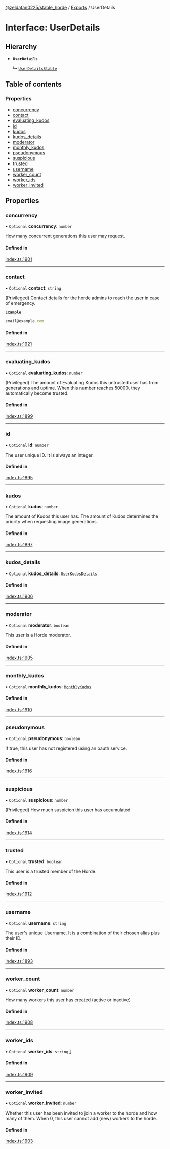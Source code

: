 [@zeldafan0225/stable_horde](../README.md) / [Exports](../modules.md) / UserDetails

# Interface: UserDetails

## Hierarchy

- **`UserDetails`**

  ↳ [`UserDetailsStable`](UserDetailsStable.md)

## Table of contents

### Properties

- [concurrency](UserDetails.md#concurrency)
- [contact](UserDetails.md#contact)
- [evaluating\_kudos](UserDetails.md#evaluating_kudos)
- [id](UserDetails.md#id)
- [kudos](UserDetails.md#kudos)
- [kudos\_details](UserDetails.md#kudos_details)
- [moderator](UserDetails.md#moderator)
- [monthly\_kudos](UserDetails.md#monthly_kudos)
- [pseudonymous](UserDetails.md#pseudonymous)
- [suspicious](UserDetails.md#suspicious)
- [trusted](UserDetails.md#trusted)
- [username](UserDetails.md#username)
- [worker\_count](UserDetails.md#worker_count)
- [worker\_ids](UserDetails.md#worker_ids)
- [worker\_invited](UserDetails.md#worker_invited)

## Properties

### concurrency

• `Optional` **concurrency**: `number`

How many concurrent generations this user may request.

#### Defined in

[index.ts:1901](https://github.com/ZeldaFan0225/stable_horde/blob/4f15ca1/index.ts#L1901)

___

### contact

• `Optional` **contact**: `string`

(Privileged) Contact details for the horde admins to reach the user in case of emergency.

**`Example`**

```ts
email@example.com
```

#### Defined in

[index.ts:1921](https://github.com/ZeldaFan0225/stable_horde/blob/4f15ca1/index.ts#L1921)

___

### evaluating\_kudos

• `Optional` **evaluating\_kudos**: `number`

(Privileged) The amount of Evaluating Kudos this untrusted user has from generations and uptime. When this number reaches 50000, they automatically become trusted.

#### Defined in

[index.ts:1899](https://github.com/ZeldaFan0225/stable_horde/blob/4f15ca1/index.ts#L1899)

___

### id

• `Optional` **id**: `number`

The user unique ID. It is always an integer.

#### Defined in

[index.ts:1895](https://github.com/ZeldaFan0225/stable_horde/blob/4f15ca1/index.ts#L1895)

___

### kudos

• `Optional` **kudos**: `number`

The amount of Kudos this user has. The amount of Kudos determines the priority when requesting image generations.

#### Defined in

[index.ts:1897](https://github.com/ZeldaFan0225/stable_horde/blob/4f15ca1/index.ts#L1897)

___

### kudos\_details

• `Optional` **kudos\_details**: [`UserKudosDetails`](UserKudosDetails.md)

#### Defined in

[index.ts:1906](https://github.com/ZeldaFan0225/stable_horde/blob/4f15ca1/index.ts#L1906)

___

### moderator

• `Optional` **moderator**: `boolean`

This user is a Horde moderator.

#### Defined in

[index.ts:1905](https://github.com/ZeldaFan0225/stable_horde/blob/4f15ca1/index.ts#L1905)

___

### monthly\_kudos

• `Optional` **monthly\_kudos**: [`MonthlyKudos`](MonthlyKudos.md)

#### Defined in

[index.ts:1910](https://github.com/ZeldaFan0225/stable_horde/blob/4f15ca1/index.ts#L1910)

___

### pseudonymous

• `Optional` **pseudonymous**: `boolean`

If true, this user has not registered using an oauth service.

#### Defined in

[index.ts:1916](https://github.com/ZeldaFan0225/stable_horde/blob/4f15ca1/index.ts#L1916)

___

### suspicious

• `Optional` **suspicious**: `number`

(Privileged) How much suspicion this user has accumulated

#### Defined in

[index.ts:1914](https://github.com/ZeldaFan0225/stable_horde/blob/4f15ca1/index.ts#L1914)

___

### trusted

• `Optional` **trusted**: `boolean`

This user is a trusted member of the Horde.

#### Defined in

[index.ts:1912](https://github.com/ZeldaFan0225/stable_horde/blob/4f15ca1/index.ts#L1912)

___

### username

• `Optional` **username**: `string`

The user's unique Username. It is a combination of their chosen alias plus their ID.

#### Defined in

[index.ts:1893](https://github.com/ZeldaFan0225/stable_horde/blob/4f15ca1/index.ts#L1893)

___

### worker\_count

• `Optional` **worker\_count**: `number`

How many workers this user has created (active or inactive)

#### Defined in

[index.ts:1908](https://github.com/ZeldaFan0225/stable_horde/blob/4f15ca1/index.ts#L1908)

___

### worker\_ids

• `Optional` **worker\_ids**: `string`[]

#### Defined in

[index.ts:1909](https://github.com/ZeldaFan0225/stable_horde/blob/4f15ca1/index.ts#L1909)

___

### worker\_invited

• `Optional` **worker\_invited**: `number`

Whether this user has been invited to join a worker to the horde and how many of them. When 0, this user cannot add (new) workers to the horde.

#### Defined in

[index.ts:1903](https://github.com/ZeldaFan0225/stable_horde/blob/4f15ca1/index.ts#L1903)
